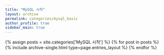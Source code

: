 ```yaml
---
title: "MySQL 시작"
layout: archive
permalink: categories/mysql_basic
author_profile: true
sidebar_main: true
---
```



{% assign posts = site.categories['MySQL 시작'] %}
{% for post in posts %} {% include archive-single.html type=page.entries_layout %} {% endfor %}